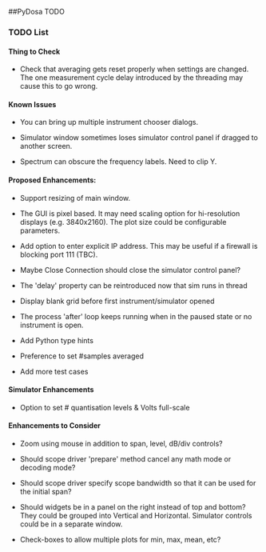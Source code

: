 ##PyDosa TODO

### TODO List

#### Thing to Check

- Check that averaging gets reset properly when settings are
  changed. The one measurement cycle delay introduced by the
  threading may cause this to go wrong.

#### Known Issues

- You can bring up multiple instrument chooser dialogs.

- Simulator window sometimes loses simulator control panel if
  dragged to another screen.

- Spectrum can obscure the frequency labels. Need to clip Y.

#### Proposed Enhancements:

- Support resizing of main window.

- The GUI is pixel based. It may need scaling option for hi-resolution 
  displays (e.g. 3840x2160). The plot size could be configurable parameters.

- Add option to enter explicit IP address. This may be useful if
  a firewall is blocking port 111 (TBC).

- Maybe Close Connection should close the simulator control panel?

- The 'delay' property can be reintroduced now that sim runs in thread

- Display blank grid before first instrument/simulator opened

- The process 'after' loop keeps running when in the paused state
  or no instrument is open.

- Add Python type hints

- Preference to set #samples averaged

- Add more test cases

#### Simulator Enhancements

- Option to set # quantisation levels & Volts full-scale

#### Enhancements to Consider

- Zoom using mouse in addition to span, level, dB/div controls?

- Should scope driver 'prepare' method cancel any math mode or
  decoding mode?

- Should scope driver specify scope bandwidth so that it can be
  used for the initial span?

- Should widgets be in a panel on the right instead of top and
  bottom? They could be grouped into Vertical and Horizontal.
  Simulator controls could be in a separate window.

- Check-boxes to allow multiple plots for min, max, mean, etc?
